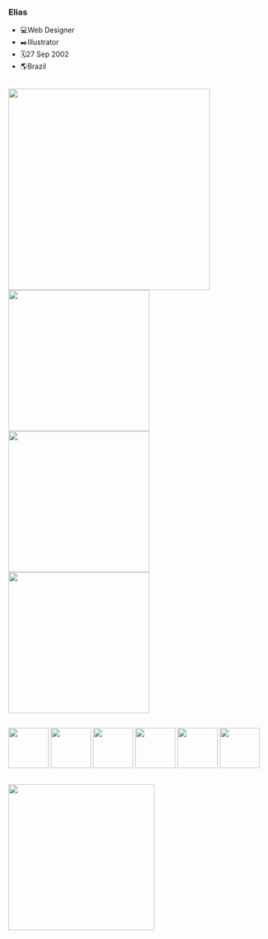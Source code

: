 ### Elias
- 💻Web Designer
- ✒️Illustrator
- 🗓️27 Sep 2002
- 🌎Brazil
##
<img aling="center" width="400" src="https://user-images.githubusercontent.com/122825893/264228194-38685d03-d49b-45e9-a36f-9aacf7aeaf68.png" />
<div style="inline-block:;">
  <a href="https://instagram.com/eliasdesigntech"><img aling="center" width="280" src="https://user-images.githubusercontent.com/122825893/264228188-14b8a7b1-30f3-45bc-a823-4aa8f8efe61c.png" /></a>
  <a href="http://www.behance.net/eliasdesigntech"><img aling="center" width="280" src="https://user-images.githubusercontent.com/122825893/264489654-f8dc61c6-8afc-4322-a531-48795e183d08.png" /></a>
  <a href="https://tiktok.com/@eliasdesigntech"><img aling="center" width="280" src="https://user-images.githubusercontent.com/122825893/264228191-e1d098ad-144e-4d76-ac77-4fa5009e3899.png" /></a>
</div>

##

<div style="inline-block">
  <img width="80" src="https://cdn.jsdelivr.net/gh/devicons/devicon/icons/css3/css3-original.svg" />
  <img width="80" src="https://cdn.jsdelivr.net/gh/devicons/devicon/icons/html5/html5-original.svg" />
  <img width="80" src="https://cdn.jsdelivr.net/gh/devicons/devicon/icons/javascript/javascript-original.svg" />
  <img width="80" src="https://cdn.jsdelivr.net/gh/devicons/devicon/icons/bootstrap/bootstrap-original.svg" />
  <img width="80" src="https://cdn.jsdelivr.net/gh/devicons/devicon/icons/figma/figma-original.svg" />
  <img width="80" src="https://cdn.jsdelivr.net/gh/devicons/devicon/icons/inkscape/inkscape-original.svg" />
</div>

##

<div>
<img width="290" src="https://user-images.githubusercontent.com/122825893/264474348-07ae43ed-2fe3-4f88-93ff-0e711c36998b.png" /></div>
